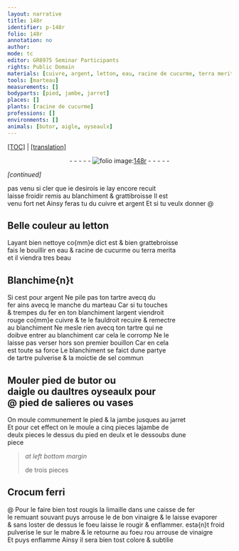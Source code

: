 ```yaml
---
layout: narrative
title: 148r
identifier: p-148r
folio: 148r
annotation: no
author:
mode: tc
editor: GR8975 Seminar Participants
rights: Public Domain
materials: [cuivre, argent, letton, eau, racine de cucurme, terra merita, Blanchime{n}t, tartre, fer, blanchiment, sel commun, Crocum ferri, limaille, vinaigre, mabre]
tools: [marteau]
measurements: []
bodyparts: [pied, jambe, jarret]
places: []
plants: [racine de cucurme]
professions: []
environments: []
animals: [butor, aigle, oyseaulx]
---
```


<p><a href="{{ site.baseurl }}/diplomatic/" target="_blank">[TOC]</a> | <a href="{{ site.baseurl }}/texts/p-148r_tl/">[translation]</a></p><div class="folio" align="center">- - - - - <a href="http://gallica.bnf.fr/ark:/12148/btv1b10500001g/f301.image" target="_blank"><img src="https://cu-mkp.github.io/2017-workshop-edition/assets/photo-icon.png" alt="folio image: " style="display:inline-block; margin-bottom:-3px;"/>148r</a> - - - - - </div>  
 
*[continued]*
  
pas venu si cler que ie desirois ie lay encore recuit<br/> laisse froidir remis au blanchiment & grattibroisse Il est<br/> venu fort net Ainsy feras tu du <span class="m">cuivre</span> et <span class="m">argent</span> Et si tu veulx donner @
 
 
  

## Belle couleur au <span class="m">letton</span>

 
Layant bien nettoye co{mm}e dict est & bien grattebroisse<br/> fais le bouillir en <span class="m">eau</span> & <span class="m"><span class="pa">racine de cucurme</span></span> ou <span class="m">terra merita</span><br/> et il viendra tres beau
 
 
  

## <span class="m">Blanchime{n}t</span>

 
Si cest pour <span class="m">argent</span> Ne pile pas ton <span class="m">tartre</span> avecq du<br/> <span class="m">fer</span> ains avecq le manche du <span class="tl">marteau</span> Car si tu touches<br/> & trempes du <span class="m">fer</span> en ton <span class="m">blanchiment</span> l<span class="m">argent</span> viendroit<br/> rouge co{mm}e <span class="m">cuivre</span> & te le fauldroit recuire & remectre<br/> au <span class="m">blanchiment</span> Ne mesle rien avecq ton <span class="m">tartre</span> qui ne<br/> doibve entrer au <span class="m">blanchiment</span> car cela le corromp Ne le<br/> laisse pas verser hors son premier bouillon Car en cela<br/> est toute sa force Le <span class="m">blanchiment</span> se faict dune partye<br/> de <span class="m">tartre</span> pulverise & la moictie de <span class="m">sel commun</span>
 
 
  

## Mouler <span class="bp">pied</span> de <span class="al">butor</span> ou<br/> d<span class="al">aigle</span> ou daultres <span class="al">oyseaulx</span> pour<br/> @ pied de salieres ou vases

 
On moule communement le <span class="bp">pied</span> & la <span class="bp">jambe</span> jusques au <span class="bp">jarret</span><br/> Et pour cet effect on le moule a cinq pieces la<span class="bp">jambe</span> de<br/> deulx pieces le dessus du <span class="bp">pied</span> en deulx et le dessoubs dune<br/> piece
 
> *at left bottom margin*
> 
> 
> de trois pieces
 
 
  

## <span class="m">Crocum ferri</span>

 @ 
Pour le faire bien tost rougis la <span class="m">limaille</span> dans une caisse de <span class="m">fer</span><br/> le remuant souvant puys arrouse le de bon <span class="m">vinaigre</span> & le laisse evaporer<br/> & sans loster de dessus le foeu laisse le rougir & enflammer. esta{n}t froid<br/> pulverise le sur le <span class="m">mabre</span> & le retourne au foeu <span class="del">rou</span> arrouse de <span class="m">vinaigre</span><br/> Et puys enflamme Ainsy il sera bien tost colore & subtilie
 
